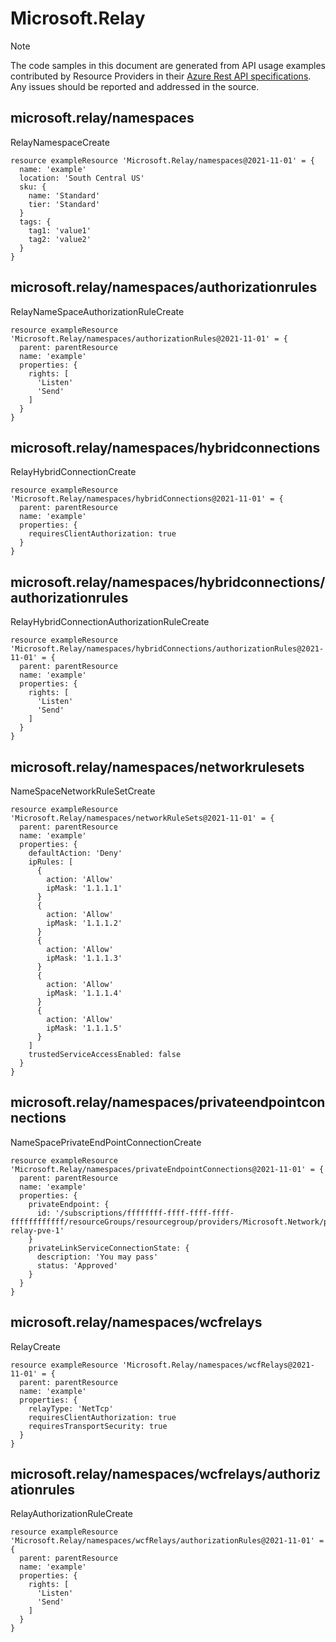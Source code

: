 # Microsoft.Relay
  
> [!NOTE]
> The code samples in this document are generated from API usage examples contributed by Resource Providers in their [Azure Rest API specifications](https://github.com/Azure/azure-rest-api-specs). Any issues should be reported and addressed in the source.


## microsoft.relay/namespaces

RelayNamespaceCreate
```bicep
resource exampleResource 'Microsoft.Relay/namespaces@2021-11-01' = {
  name: 'example'
  location: 'South Central US'
  sku: {
    name: 'Standard'
    tier: 'Standard'
  }
  tags: {
    tag1: 'value1'
    tag2: 'value2'
  }
}
```

## microsoft.relay/namespaces/authorizationrules

RelayNameSpaceAuthorizationRuleCreate
```bicep
resource exampleResource 'Microsoft.Relay/namespaces/authorizationRules@2021-11-01' = {
  parent: parentResource 
  name: 'example'
  properties: {
    rights: [
      'Listen'
      'Send'
    ]
  }
}
```

## microsoft.relay/namespaces/hybridconnections

RelayHybridConnectionCreate
```bicep
resource exampleResource 'Microsoft.Relay/namespaces/hybridConnections@2021-11-01' = {
  parent: parentResource 
  name: 'example'
  properties: {
    requiresClientAuthorization: true
  }
}
```

## microsoft.relay/namespaces/hybridconnections/authorizationrules

RelayHybridConnectionAuthorizationRuleCreate
```bicep
resource exampleResource 'Microsoft.Relay/namespaces/hybridConnections/authorizationRules@2021-11-01' = {
  parent: parentResource 
  name: 'example'
  properties: {
    rights: [
      'Listen'
      'Send'
    ]
  }
}
```

## microsoft.relay/namespaces/networkrulesets

NameSpaceNetworkRuleSetCreate
```bicep
resource exampleResource 'Microsoft.Relay/namespaces/networkRuleSets@2021-11-01' = {
  parent: parentResource 
  name: 'example'
  properties: {
    defaultAction: 'Deny'
    ipRules: [
      {
        action: 'Allow'
        ipMask: '1.1.1.1'
      }
      {
        action: 'Allow'
        ipMask: '1.1.1.2'
      }
      {
        action: 'Allow'
        ipMask: '1.1.1.3'
      }
      {
        action: 'Allow'
        ipMask: '1.1.1.4'
      }
      {
        action: 'Allow'
        ipMask: '1.1.1.5'
      }
    ]
    trustedServiceAccessEnabled: false
  }
}
```

## microsoft.relay/namespaces/privateendpointconnections

NameSpacePrivateEndPointConnectionCreate
```bicep
resource exampleResource 'Microsoft.Relay/namespaces/privateEndpointConnections@2021-11-01' = {
  parent: parentResource 
  name: 'example'
  properties: {
    privateEndpoint: {
      id: '/subscriptions/ffffffff-ffff-ffff-ffff-ffffffffffff/resourceGroups/resourcegroup/providers/Microsoft.Network/privateEndpoints/ali-relay-pve-1'
    }
    privateLinkServiceConnectionState: {
      description: 'You may pass'
      status: 'Approved'
    }
  }
}
```

## microsoft.relay/namespaces/wcfrelays

RelayCreate
```bicep
resource exampleResource 'Microsoft.Relay/namespaces/wcfRelays@2021-11-01' = {
  parent: parentResource 
  name: 'example'
  properties: {
    relayType: 'NetTcp'
    requiresClientAuthorization: true
    requiresTransportSecurity: true
  }
}
```

## microsoft.relay/namespaces/wcfrelays/authorizationrules

RelayAuthorizationRuleCreate
```bicep
resource exampleResource 'Microsoft.Relay/namespaces/wcfRelays/authorizationRules@2021-11-01' = {
  parent: parentResource 
  name: 'example'
  properties: {
    rights: [
      'Listen'
      'Send'
    ]
  }
}
```
